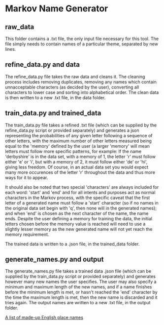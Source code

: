 # Markov Name Generator

## raw_data

This folder contains a .txt file, the only input file necessary for this tool. The file simply needs to contain names of a particular theme, separated by new lines.

## refine_data.py and data

The refine_data.py file takes the raw data and cleans it. The cleaning process includes removing duplicates, removing any names which contain unnacceptable characters (as decided by the user), converting all characters to lower case and sorting into alphabetical order. The clean data is then written to a new .txt file, in the data folder.

## train_data.py and trained_data

The train_data.py file takes a refined .txt file (which can be supplied by the refine_data.py script or provided separately) and generates a json representing the probabilities of any given letter following a sequence of other letters, with the maximum number of other letters measured being equal to the 'memory' defined by the user (a larger 'memory' will mean letters must follow more specific patterns, for example: If the name 'derbyshire' is in the data set, with a memory of 1, the letter 'r' must follow either 'e' or 'i', but with a memory of 2, it must follow either 'de' or 'hi', giving less freedom. Of course, in an actual data set you would expect many more occurences of the letter 'r' throughout the data and thus more ways for it to appear.

It should also be noted that two special 'characters' are always included for each word: 'start' and 'end' and for all intents and purposes act as normal characters in the Markov process, with the specific caveat that the first letter of a generated name must follow a 'start' character (so if no names in the original data set begin with 'q', then none will in the generated names); and when 'end' is chosen as the next character of the name, the name ends. Despite the user defining a memory for training the data, the initial letters chosen before the memory value is reached will need to use a slightly lesser memory as the new generated name will not yet reach the memory requirement.

The trained data is written to a .json file, in the trained_data folder.

## generate_names.py and output

The generate_names.py file takes a trained data .json file (which can be supplied by the train_data.py script or provided separately) and generates however many new names the user specifies. The user may also specify a minimum and maximum length of the new names, and if a name finishes before the minimum length is met, or hasn't reached the 'end' character by the time the maximum length is met, then the new name is discarded and it tries again. The output names are written to a new .txt file, in the output folder.

[A list of made-up English place names](./output/english_place_names_gen_non_alpha.txt)

